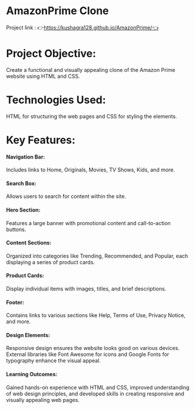 # AmazonPrime Clone

Project link :
👉https://kushagra128.github.io/AmazonPrime/👈

# Project Objective: 
Create a functional and visually appealing clone of the Amazon Prime website using HTML and CSS.
# Technologies Used:
HTML for structuring the web pages and CSS for styling the elements.
# Key Features:
#### Navigation Bar: 
Includes links to Home, Originals, Movies, TV Shows, Kids, and more.
#### Search Box: 
Allows users to search for content within the site.
#### Hero Section: 
Features a large banner with promotional content and call-to-action buttons.
#### Content Sections:
Organized into categories like Trending, Recommended, and Popular, each displaying a series of product cards.
#### Product Cards: 
Display individual items with images, titles, and brief descriptions.
#### Footer: 
Contains links to various sections like Help, Terms of Use, Privacy Notice, and more.
#### Design Elements: 
Responsive design ensures the website looks good on various devices. External libraries like Font Awesome for icons and Google Fonts for typography enhance the visual appeal.
#### Learning Outcomes:
Gained hands-on experience with HTML and CSS, improved understanding of web design principles, and developed skills in creating responsive and visually appealing web pages.
